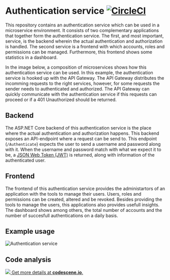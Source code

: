 # Authentication service [![CircleCI](https://circleci.com/gh/NielsB95/AuthenticationService.svg?style=svg)](https://circleci.com/gh/NielsB95/AuthenticationService)

This repository contains an authentication service which can be used in a microservice environment. It consists of two complementary applications that together form the authentication service. The first, and most important, service, is the backend wherein the actual authentication and authorization is handled. The second service is a frontend with which accounts, roles and permissions can be managed. Furthermore, this frontend shows some statistics in a dashboard.

In the image below, a composition of microservices shows how this authentication service can be used. In this example, the authentication service is hooked up with the API Gateway. The API Gateway distributes the incomming requests to the right services, however, for some requests the sender needs to authenticated and authorized. The API Gateway can quickly communicate with the authentication service if this requests can proceed or if a 401 Unauthorized should be returned.

Backend
------------
The ASP.NET Core backend of this authentication service is the place where the actual authentication and authorization happens. This backend exposes an API-endpoint where a request can be send to. This endpoint (`/Authenticate`) expects the user to send a username and password along with it. When the username and password match with what we expect it to be, a [JSON Web Token (JWT)](https://jwt.io/) is returned, along with information of the authenticated user. 

Frontend
------------
The frontend of this authentication service provides the administartors of an application with the tools to manage their users. Users, roles and permissions can be created, altered and be revoked. Besides providing the tools to manage the users, this applications also provides usefull insights. The dashboard shows among others, the total number of accounts and the number of succesfull authentications on a daily basis.

Example usage
------------
![Authentication service](https://drive.google.com/uc?export=view&id=1Cr9uoS7glH_Zll-iH7NjO6lgzRxnOU1a)

Code analysis
-------------
[![](https://codescene.io/projects/4174/status.svg) Get more details at **codescene.io**.](https://codescene.io/projects/4174/jobs/latest-successful/results)

